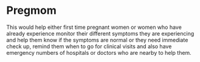 # Pregmom
This would help either first time pregnant women or women who have already experience monitor their different symptoms they are experiencing and help them know if the symptoms are normal or they need immediate check up, remind them when to go for clinical visits and also have emergency numbers of hospitals or doctors who are nearby to help them.
